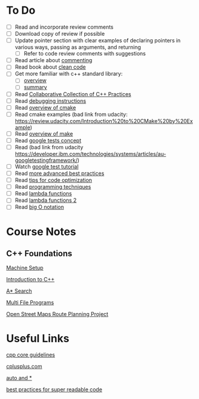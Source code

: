 # To Do
- [ ] Read and incorporate review comments
- [ ] Download copy of review if possible
- [ ] Update pointer section with clear examples of declaring pointers in various ways, passing as arguments, and returning
  - [ ] Refer to code review comments with suggestions
- [ ] Read article about [commenting](https://visualstudiomagazine.com/Kunk0211)
- [ ] Read book about [clean code](https://www.amazon.com/dp/0132350882)
- [ ] Get more familiar with c++ standard library:
  - [ ] [overview](https://en.wikipedia.org/wiki/C%2B%2B_Standard_Library)
  - [ ] [summary](https://medium.com/@huytrongnguyen1985/lessons-learnt-from-the-clean-code-robert-c-martin-cecbe2b09139)
- [ ] Read [Collaborative Collection of C++ Practices](https://github.com/cpp-best-practices/cppbestpractices)
- [ ] Read [debugging instructions](https://knowledge.udacity.com/questions/267563#267762)
- [ ] Read [overview of cmake](https://cmake.org/overview/)
- [ ] Read cmake examples (bad link from udacity: https://review.udacity.com/Introduction%20to%20CMake%20by%20Example)
- [ ] Read [overview of make](https://www.gnu.org/software/make/)
- [ ] Read [google tests concept](https://chromium.googlesource.com/external/github.com/google/googletest/+/refs/tags/release-1.8.0/googletest/docs/Primer.md)
- [ ] Read (bad link from udacity https://developer.ibm.com/technologies/systems/articles/au-googletestingframework/)
- [ ] Watch [google test tutorial](https://www.youtube.com/watch?v=16FI1-d2P4E)
- [ ] Read [more advanced best practices](https://hackernoon.com/few-simple-rules-for-good-coding-my-15-years-experience-96cb29d4acd9)
- [ ] Read [tips for code optimization](http://www.thegeekstuff.com/2015/01/c-cpp-code-optimization/)
- [ ] Read [programming techniques](http://www.whigg.ac.cn/resource/program/CPP/201010/P020101023562491092566.pdf)
- [ ] Read [lambda functions](https://en.cppreference.com/w/cpp/language/lambda)
- [ ] Read [lambda functions 2](https://docs.microsoft.com/en-us/cpp/cpp/lambda-expressions-in-cpp?view=vs-2019)
- [ ] Read [big O notation](https://www.freecodecamp.org/news/big-o-notation-why-it-matters-and-why-it-doesnt-1674cfa8a23c/)

# Course Notes
## C++ Foundations

[Machine Setup](0_cpp_foundations/0_welcome/machine_configuration.md)

[Introduction to C++](0_cpp_foundations/1_introduction_to_cpp/introduction_to_cpp_notes.md)

[A* Search](0_cpp_foundations/2_astar_search/a*_search_notes.md)

[Multi File Programs](0_cpp_foundations/3_multi_file_programs/multi_file_program_notes.md)

[Open Street Maps Route Planning Project](0_cpp_foundations/4_route_planner_project/route_planning_notes.md)

# Useful Links
[cpp core guidelines](https://github.com/isocpp/CppCoreGuidelines)

[cplusplus.com](https://cplusplus.com)

[auto and *](https://stackoverflow.com/questions/12773257/does-auto-type-assignments-of-a-pointer-in-c11-require)

[best practices for super readable code](https://webdesign.tutsplus.com/tutorials/top-15-best-practices-for-writing-super-readable-code--net-8118)